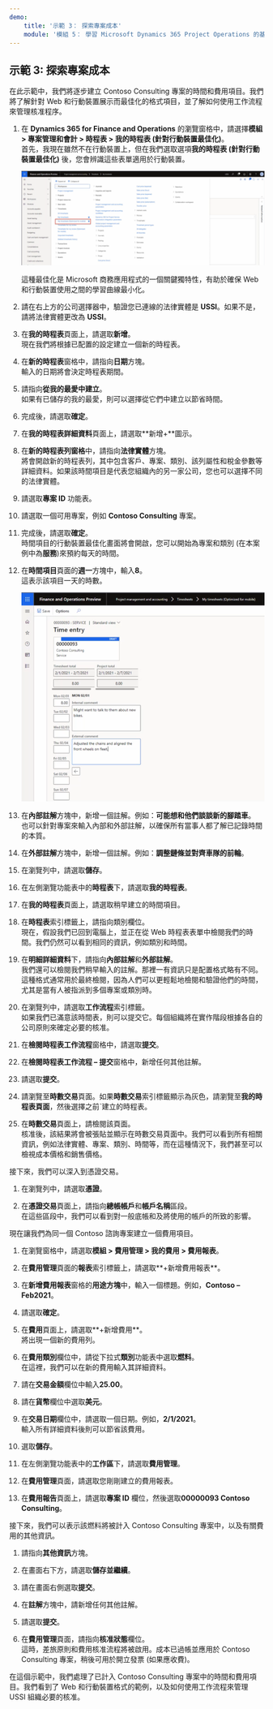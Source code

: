 ```yaml
---
demo:
    title: '示範 3： 探索專案成本'
    module: '模組 5： 學習 Microsoft Dynamics 365 Project Operations 的基礎知識'
---
```


## 示範 3: 探索專案成本

在此示範中，我們將逐步建立 Contoso Consulting 專案的時間和費用項目。我們將了解針對 Web 和行動裝置展示而最佳化的格式項目，並了解如何使用工作流程來管理核准程序。

1. 在 **Dynamics 365 for Finance and Operations** 的瀏覽窗格中，請選擇**模組 > 專案管理和會計 > 時程表 > 我的時程表 (針對行動裝置最佳化)**。  
    首先，我現在雖然不在行動裝置上，但在我們選取選項**我的時程表 (針對行動裝置最佳化)** 後，您會辨識這些表單適用於行動裝置。

    ![在專案管理和會計功能表上醒目提示了我的時程表 (針對行動裝置最佳化) 的螢幕擷取畫面。](./media/projops_costs_1_select_my_timesheets.png)  

    這種最佳化是 Microsoft 商務應用程式的一個關鍵獨特性，有助於確保 Web 和行動裝置使用之間的學習曲線最小化。

1. 請在右上方的公司選擇器中，驗證您已連線的法律實體是 **USSI**。如果不是，請將法律實體更改為 **USSI**。

1. 在**我的時程表**頁面上，請選取**新增**。  
    現在我們將根據已配置的設定建立一個新的時程表。

1. 在**新的時程表**窗格中，請指向**日期**方塊。  
    輸入的日期將會決定時程表期間。

1. 請指向**從我的最愛中建立**。  
    如果有已儲存的我的最愛，則可以選擇從它們中建立以節省時間。

1. 完成後，請選取**確定**。

1. 在**我的時程表詳細資料**頁面上，請選取**新增+**圖示。

1. 在**新的時程表列窗格**中，請指向**法律實體**方塊。  
    將會開啟新的時程表列，其中包含客戶、專案、類別、該列屬性和稅金參數等詳細資料。如果該時間項目是代表您組織內的另一家公司，您也可以選擇不同的法律實體。

1. 請選取**專案 ID** 功能表。

1. 請選取一個可用專案，例如 **Contoso Consulting** 專案。

1. 完成後，請選取**確定**。  
    時間項目的行動裝置最佳化畫面將會開啟，您可以開始為專案和類別 (在本案例中為**服務**)來預約每天的時間。

1. 在**時間項目**頁面的**週一**方塊中，輸入**8**。  
    這表示該項目一天的時數。

    ![時間項目頁面的螢幕擷取畫面。](./media/projops_costs_2_mon_box.png)

1. 在**內部註解**方塊中，新增一個註解。例如：**可能想和他們談談新的腳踏車**。  
    也可以針對專案來輸入內部和外部註解，以確保所有當事人都了解已記錄時間的本質。

1. 在**外部註解**方塊中，新增一個註解。例如：**調整鏈條並對齊車隊的前輪**。

1. 在瀏覽列中，請選取**儲存**。

1. 在左側瀏覽功能表中的**時程表**下，請選取**我的時程表**。

1. 在**我的時程表**頁面上，請選取稍早建立的時間項目。

1. 在**時程表**索引標籤上，請指向類別欄位。  
    現在，假設我們已回到電腦上，並正在從 Web 時程表表單中檢閱我們的時間。我們仍然可以看到相同的資訊，例如類別和時間。

1. 在**明細詳細資料**下，請指向**內部註解**和**外部註解**。  
    我們還可以檢閱我們稍早輸入的註解。那裡一有資訊只是配置格式略有不同。這種格式通常用於最終檢閱，因為人們可以更輕鬆地檢閱和驗證他們的時間，尤其是當有人被指派到多個專案或類別時。

1. 在瀏覽列中，請選取**工作流程**索引標籤。  
    如果我們已滿意該時間表，則可以提交它。每個組織將在實作階段根據各自的公司原則來確定必要的核准。

1. 在**檢閱時程表工作流程**窗格中，請選取**提交**。

1. 在**檢閱時程表工作流程 – 提交**窗格中，新增任何其他註解。

1. 請選取**提交**。

1. 請瀏覽至**時數交易**頁面。如果**時數交易**索引標籤顯示為灰色，請瀏覽至**我的時程表頁面**，然後選擇之前ˋ建立的時程表。

1. 在**時數交易**頁面上，請檢閱該頁面。  
    核准後，該結果將會被張貼並顯示在時數交易頁面中。我們可以看到所有相關資訊，例如法律實體、專案、類別、時間等，而在這種情況下，我們甚至可以檢視成本價格和銷售價格。  

接下來，我們可以深入到憑證交易。

1. 在瀏覽列中，請選取**憑證**。

1. 在**憑證交易**頁面上，請指向**總帳帳戶**和**帳戶名稱**區段。  
    在這些區段中，我們可以看到對一般底帳和及將使用的帳戶的所致的影響。  

現在讓我們為同一個 Contoso 諮詢專案建立一個費用項目。

1. 在瀏覽窗格中，請選取**模組 > 費用管理 > 我的費用 > 費用報表**。

1. 在**費用管理**頁面的**報表**索引標籤上，請選取**+新增費用報表**。

1. 在**新增費用報表**窗格的**用途方塊**中，輸入一個標題。例如，**Contoso – Feb2021**。

1. 請選取**確定**。

1. 在**費用**頁面上，請選取**+新增費用**。  
將出現一個新的費用列。

1. 在**費用類別**欄位中，請從下拉式**類別**功能表中選取**燃料**。  
在這裡，我們可以在新的費用輸入其詳細資料。

1. 請在**交易金額**欄位中輸入**25.00**。

1. 請在**貨幣**欄位中選取**美元**。

1. 在**交易日期**欄位中，請選取一個日期。例如，**2/1/2021**。  
    輸入所有詳細資料後則可以節省該費用。

1. 選取**儲存**。

1. 在左側瀏覽功能表中的**工作區**下，請選取**費用管理**。

1. 在**費用管理**頁面，請選取您剛剛建立的費用報表。

1. 在**費用報告**頁面上，請選取**專案 ID** 欄位，然後選取**00000093 Contoso Consulting**。  

接下來，我們可以表示該燃料將被計入 Contoso Consulting 專案中，以及有關費用的其他資訊。

1. 請指向**其他資訊**方塊。

1. 在畫面右下方，請選取**儲存並繼續**。

1. 請在畫面右側選取**提交**。

1. 在**註解**方塊中，請新增任何其他註解。

1. 請選取**提交**。

1. 在**費用管理**頁面，請指向**核准狀態**欄位。  
    這時，差旅原則和費用核准流程將被啟用。成本已過帳並應用於 Contoso Consulting 專案，稍後可用於開立發票 (如果應收費)。

在這個示範中，我們處理了已計入 Contoso Consulting 專案中的時間和費用項目。我們看到了 Web 和行動裝置格式的範例，以及如何使用工作流程來管理 USSI 組織必要的核准。
